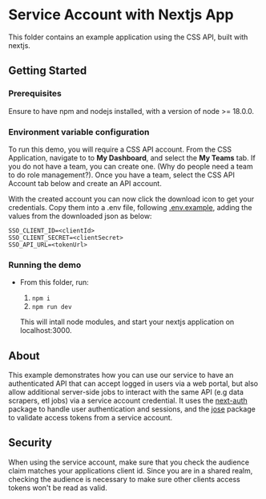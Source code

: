 # Service Account with Nextjs App

This folder contains an example application using the CSS API, built with nextjs.

## Getting Started

### Prerequisites

Ensure to have npm and nodejs installed, with a version of node >= 18.0.0.

### Environment variable configuration

To run this demo, you will require a CSS API account. From the CSS Application, navigate to to **My Dashboard**, and select the **My Teams** tab. If you do not have a team, you can create one. (Why do people need a team to do role management?). Once you have a team, select the CSS API Account tab below and create an API account.

With the created account you can now click the download icon to get your credentials. Copy them into a .env file, following [.env.example](./.env.example), adding the values from the downloaded json as below:

```
SSO_CLIENT_ID=<clientId>
SSO_CLIENT_SECRET=<clientSecret>
SSO_API_URL=<tokenUrl>
```

### Running the demo

- From this folder, run:
    1. `npm i`
    2. `npm run dev`

    This will intall node modules, and start your nextjs application on localhost:3000.

## About

This example demonstrates how you can use our service to have an authenticated API that can accept logged in users via a web portal, but also allow additional server-side jobs to interact with the same API (e.g data scrapers, etl jobs) via a service account credential. It uses the [next-auth](https://next-auth.js.org/) package to handle user authentication and sessions, and the [jose](https://www.npmjs.com/package/jose) package to validate access tokens from a service account. 


## Security

When using the service account, make sure that you check the audience claim matches your applications client id. Since you are in a shared realm, checking the audience is necessary to make sure other clients access tokens won't be read as valid.